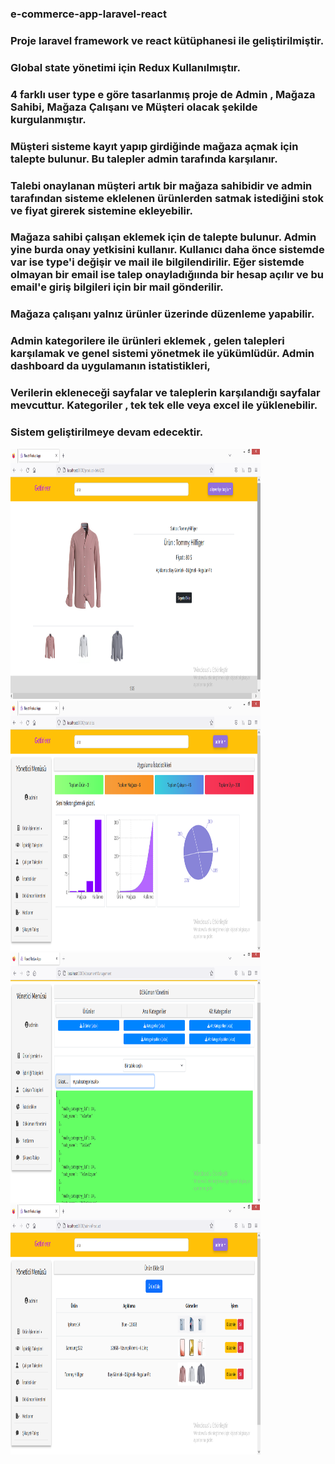 ### e-commerce-app-laravel-react

### Proje laravel framework ve react kütüphanesi ile geliştirilmiştir. 
### Global state yönetimi için Redux Kullanılmıştır.
### 4 farklı user type e göre tasarlanmış proje de Admin , Mağaza Sahibi, Mağaza Çalışanı ve Müşteri olacak şekilde kurgulanmıştır.
### Müşteri sisteme kayıt yapıp girdiğinde mağaza açmak için talepte bulunur. Bu talepler admin tarafında karşılanır.
### Talebi onaylanan müşteri artık bir mağaza sahibidir ve admin tarafından sisteme eklelenen ürünlerden satmak istediğini stok ve fiyat girerek sistemine ekleyebilir.
### Mağaza sahibi çalışan eklemek için de talepte bulunur. Admin yine burda onay yetkisini kullanır. Kullanıcı daha önce sistemde var ise type'i değişir ve mail ile bilgilendirilir. Eğer sistemde olmayan bir email ise talep onayladığıında bir hesap açılır ve bu email'e giriş bilgileri için bir mail gönderilir. 
### Mağaza çalışanı yalnız ürünler üzerinde düzenleme yapabilir.
### Admin kategorilere ile ürünleri eklemek , gelen talepleri karşılamak ve genel sistemi yönetmek ile yükümlüdür. Admin dashboard da uygulamanın istatistikleri,
### Verilerin ekleneceği sayfalar ve taleplerin karşılandığı sayfalar mevcuttur. Kategoriler , tek tek elle veya excel ile yüklenebilir.
### Sistem geliştirilmeye devam edecektir.

<img src="./project_images/product_detail.png" width="400" height="400" alt="product_Detail" >
<img src="./project_images/admin1.png" width="400" height="400" alt="admin1" >
<img src="./project_images/admin2.png" width="400" height="400" alt="admin2" >
<img src="./project_images/admin3.png" width="400" height="400" alt="admin3" >